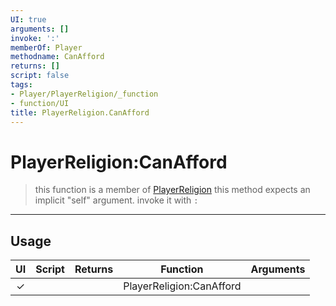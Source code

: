 ```yaml
---
UI: true
arguments: []
invoke: ':'
memberOf: Player
methodname: CanAfford
returns: []
script: false
tags:
- Player/PlayerReligion/_function
- function/UI
title: PlayerReligion.CanAfford
---
```

# PlayerReligion:CanAfford
> this function is a member of [PlayerReligion](civ-6/lua/PlayerReligion.md)
> this method expects an implicit "self" argument. invoke it with `:`
-----
## Usage
|  UI | Script | Returns | Function | Arguments |
|:---:|:------:|-------:|:--------:|:---------|
|✓| ||PlayerReligion:CanAfford||
